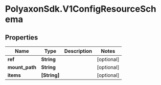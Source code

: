 # PolyaxonSdk.V1ConfigResourceSchema

## Properties
Name | Type | Description | Notes
------------ | ------------- | ------------- | -------------
**ref** | **String** |  | [optional] 
**mount_path** | **String** |  | [optional] 
**items** | **[String]** |  | [optional] 


